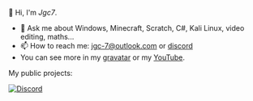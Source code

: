 👋 Hi, I'm *Jgc7*.
- 💬 Ask me about Windows, Minecraft, Scratch, C#, Kali Linux, video editing, maths...
- 📫 How to reach me: [jgc-7@outlook.com](mailto:jgc-7@outlook.com) or [discord](http://discord.com/users/889045882874495036)
- You can see more in my [gravatar](https://gravatar.com/jgc9884) or my [YouTube](https://www.youtube.com/channel/UCCfLGV3QvExntjvWGbPjOUQ?sub_confirmation=1).

My public projects:
<ul id="repo-list"></ul><script src="./GetReposbyUsername/GetReposbyUsername.js"></script><script>GetReposbyUsername("jgc777", document.getElementById('repo-list'))</script>

[![Discord](https://discord-readme-badge.vercel.app/api?id=889045882874495036)](http://discord.com/users/889045882874495036)
